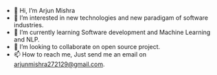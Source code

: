 - 👋 Hi, I’m Arjun Mishra  
- 👀 I’m interested in new technologies and new paradigam of software industries. 
- 🌱 I’m currently learning Software development and Machine Learning and NLP.
- 💞️ I’m looking to collaborate on open source project.
- 📫 How to reach me, Just send me an email on arjunmishra272129@gmail.com.

<!---
arjunmishra272129/arjunmishra272129 is a ✨ special ✨ repository because its `README.md` (this file) appears on your GitHub profile.
You can click the Preview link to take a look at your changes.
--->
